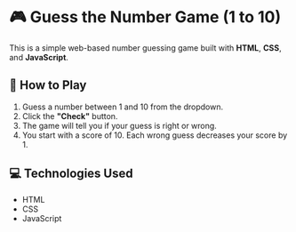 # 🎮 Guess the Number Game (1 to 10)

This is a simple web-based number guessing game built with **HTML**, **CSS**, and **JavaScript**.

## 📌 How to Play

1. Guess a number between 1 and 10 from the dropdown.
2. Click the **"Check"** button.
3. The game will tell you if your guess is right or wrong.
4. You start with a score of 10. Each wrong guess decreases your score by 1.

## 💻 Technologies Used

- HTML
- CSS
- JavaScript

